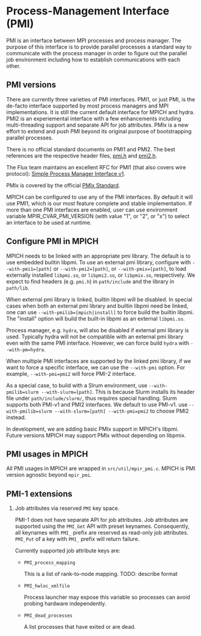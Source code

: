 # Process-Management Interface (PMI)

PMI is an interface between MPI processes and process manager. The purpose of
this interface is to provide parallel processes a standard way to communicate
with the process manager in order to figure out the parallel job environment
including how to establish communications with each other.

## PMI versions

There are currently three varieties of PMI interfaces. PMI1, or just PMI, is
the de-facto interface supported by most process managers and MPI
implementations. It is still the current default interface for MPICH and
hydra. PMI2 is an experiemental interface with a few enhancements including
multi-threading support and separate API for job attributes. PMIx is a new
effort to extend and push PMI beyond its original purpose of bootstrapping
parallel processes.

There is no official standard documents on PMI1 and PMI2. The best references
are the respective header files, [pmi.h](../../../src/pmi/include/pmi.h) and
[pmi2.h](../../../src/pmi/include/pmi2.h).

The Flux team maintains an excellent RFC for PMI1 (that also covers wire protocol):
[Simple Process Manager Interface v1](https://flux-framework.readthedocs.io/projects/flux-rfc/en/latest/spec_13.html).

PMIx is covered by the official [PMIx Standard](https://pmix.github.io/standard).

MPICH can be configured to use any of the PMI interfaces. By default it will
use PMI1, which is our most feature complete and stable implementation.
If more than one PMI interfaces are enabled, user can use environment variable
MPIR_CVAR_PMI_VERSION (with value "1", or "2", or "x") to select an interface
to be used at runtime.

## Configure PMI in MPICH

MPICH needs to be linked with an appropriate pmi library. The default is to
use embedded builtin libpmi. To use an external pmi library, configure with
`--with-pmi1=[path]` or `--with-pmi2=[path]`, or `--with-pmix=[path]`, to
load externally installed `libpmi.so`, or `libpmi2.so`, or `libpmix.so`,
respectively. We expect to find headers (e.g. `pmi.h`) in `path/include` and
the library in `path/lib`.

When external pmi library is linked, builtin libpmi will be disabled. In
special cases when both an external pmi library and builtin libpmi need be
linked, one can use `--with-pmilib=[mpich|install]` to force build the builtin
libpmi. The "install" option will build the built-in libpmi as an external
`libpmi.so`.

Process manager, e.g. `hydra`, will also be disabled if external pmi library
is used. Typically hydra will not be compatible with an external pmi library
even with the same PMI interface. However, we can force build `hydra` with
`--with-pm=hydra`.

When multiple PMI interfaces are supported by the linked pmi library, if we
want to force a specific interface, we can use the `--with-pmi` option. For
example, `--with-pmi=pmi2` will force PMI-2 interface.

As a special case, to build with a Slrum environment, use
`--with-pmilib=slurm --with-slurm=[path]`. This is because Slurm installs its
header file under `path/include/slurm/`, thus requires special handling.
Slurm supports both PMI-v1 and PMI2 interfaces. We default to use PMI-v1.
use `--with-pmilib=slurm --with-slurm=[path] --with-pmi=pmi2` to choose
PMI2 instead.

In development, we are adding basic PMIx support in MPICH's libpmi. Future
versions MPICH may support PMIx without depending on libpmix.

## PMI usages in MPICH

All PMI usages in MPICH are wrapped in `src/util/mpir_pmi.c`. MPICH is PMI
version agnostic beyond `mpir_pmi`.

## PMI-1 extensions

1. Job attributes via reserved `PMI` key space.

   PMI-1 does not have separate API for job attributes. Job attributes are
   supported using the `PMI_Get` API with preset keynames. Consequently, all
   keynames with `PMI_` prefix are reserved as read-only job attributes.
   `PMI_Put` of a key with `PMI_` prefix will return failure.

   Currently supported job attribute keys are:
   
   * `PMI_process_mapping`

     This is a list of rank-to-node mapping.
     TODO: describe format

   * `PMI_hwloc_xmlfile`

     Process launcher may expose this variable so processes can avoid probing
     hardware independently.

   * `PMI_dead_processes`

     A list processes that have exited or are dead.
